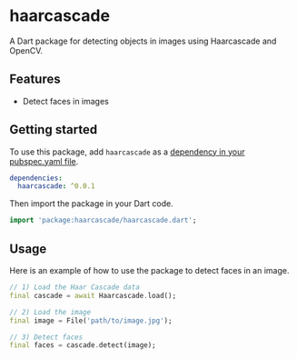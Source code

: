 # haarcascade

A Dart package for detecting objects in images using Haarcascade and OpenCV.

## Features

- Detect faces in images

## Getting started

To use this package, add `haarcascade` as a [dependency in your pubspec.yaml file](https://flutter.dev/docs/development/packages-and-plugins/using-packages).

```yaml
dependencies:
  haarcascade: ^0.0.1
```

Then import the package in your Dart code.

```dart
import 'package:haarcascade/haarcascade.dart';
```

## Usage

Here is an example of how to use the package to detect faces in an image.

```dart
// 1) Load the Haar Cascade data
final cascade = await Haarcascade.load();

// 2) Load the image
final image = File('path/to/image.jpg');

// 3) Detect faces
final faces = cascade.detect(image);
```

